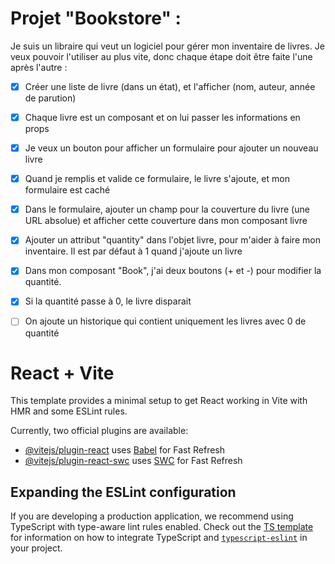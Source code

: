# Projet "Bookstore" :

Je suis un libraire qui veut un logiciel pour gérer mon inventaire de livres. Je veux pouvoir l'utiliser au plus vite, donc chaque étape doit être faite l'une après l'autre :

- [X] Créer une liste de livre (dans un état), et l'afficher (nom, auteur, année de parution)

- [X] Chaque livre est un composant et on lui passer les informations en props

- [X] Je veux un bouton pour afficher un formulaire pour ajouter un nouveau livre

- [X] Quand je remplis et valide ce formulaire, le livre s'ajoute, et mon formulaire est caché

- [X] Dans le formulaire, ajouter un champ pour la couverture du livre (une URL absolue) et afficher cette couverture dans mon composant livre

- [X] Ajouter un attribut "quantity" dans l'objet livre, pour m'aider à faire mon inventaire. Il est par défaut à 1 quand j'ajoute un livre

- [X] Dans mon composant  "Book", j'ai deux boutons (+ et -) pour modifier la quantité.

- [X] Si la quantité passe à 0, le livre disparait

- [ ] On ajoute un historique qui contient uniquement les livres avec 0 de quantité 


# React + Vite

This template provides a minimal setup to get React working in Vite with HMR and some ESLint rules.

Currently, two official plugins are available:

- [@vitejs/plugin-react](https://github.com/vitejs/vite-plugin-react/blob/main/packages/plugin-react) uses [Babel](https://babeljs.io/) for Fast Refresh
- [@vitejs/plugin-react-swc](https://github.com/vitejs/vite-plugin-react/blob/main/packages/plugin-react-swc) uses [SWC](https://swc.rs/) for Fast Refresh

## Expanding the ESLint configuration

If you are developing a production application, we recommend using TypeScript with type-aware lint rules enabled. Check out the [TS template](https://github.com/vitejs/vite/tree/main/packages/create-vite/template-react-ts) for information on how to integrate TypeScript and [`typescript-eslint`](https://typescript-eslint.io) in your project.
